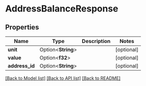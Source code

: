 # AddressBalanceResponse

## Properties

Name | Type | Description | Notes
------------ | ------------- | ------------- | -------------
**unit** | Option<**String**> |  | [optional]
**value** | Option<**f32**> |  | [optional]
**address_id** | Option<**String**> |  | [optional]

[[Back to Model list]](../README.md#documentation-for-models) [[Back to API list]](../README.md#documentation-for-api-endpoints) [[Back to README]](../README.md)



